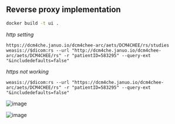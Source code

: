 
## Reverse proxy implementation

```bash
docker build -t ui .
```

_http setting_
```console
https://dcm4che.januo.io/dcm4chee-arc/aets/DCM4CHEE/rs/studies
weasis://$dicom:rs --url "http://dcm4che.januo.io/dcm4chee-arc/aets/DCM4CHEE/rs" -r "patientID=583295" --query-ext "&includedefaults=false"

```
_https not working_

```console
weasis://$dicom:rs --url "https://dcm4che.januo.io/dcm4chee-arc/aets/DCM4CHEE/rs" -r "patientID=583295" --query-ext "&includedefaults=false"
```


![image](https://github.com/januo-org/dcm4che-weasis-integration/assets/57703276/af942700-c34b-4ba3-ab44-cc9b789799ca)

![image](https://github.com/januo-org/dcm4che-weasis-integration/assets/57703276/c1b9acaa-4f14-4b05-8dde-2c5fba11dda4)
